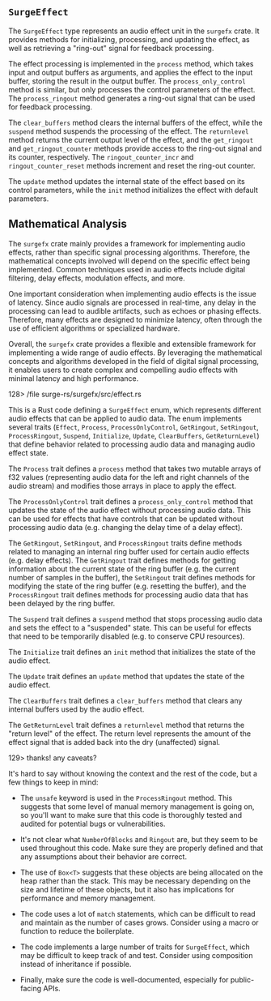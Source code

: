 ## `SurgeEffect`

The `SurgeEffect` type represents an audio effect
unit in the `surgefx` crate. It provides methods
for initializing, processing, and updating the
effect, as well as retrieving a "ring-out" signal
for feedback processing.

The effect processing is implemented in the
`process` method, which takes input and output
buffers as arguments, and applies the effect to
the input buffer, storing the result in the output
buffer. The `process_only_control` method is
similar, but only processes the control parameters
of the effect. The `process_ringout` method
generates a ring-out signal that can be used for
feedback processing.

The `clear_buffers` method clears the internal
buffers of the effect, while the `suspend` method
suspends the processing of the effect. The
`returnlevel` method returns the current output
level of the effect, and the `get_ringout` and
`get_ringout_counter` methods provide access to
the ring-out signal and its counter,
respectively. The `ringout_counter_incr` and
`ringout_counter_reset` methods increment and
reset the ring-out counter.

The `update` method updates the internal state of
the effect based on its control parameters, while
the `init` method initializes the effect with
default parameters.

## Mathematical Analysis

The `surgefx` crate mainly provides a framework
for implementing audio effects, rather than
specific signal processing algorithms. Therefore,
the mathematical concepts involved will depend on
the specific effect being implemented. Common
techniques used in audio effects include digital
filtering, delay effects, modulation effects, and
more.

One important consideration when implementing
audio effects is the issue of latency. Since audio
signals are processed in real-time, any delay in
the processing can lead to audible artifacts, such
as echoes or phasing effects. Therefore, many
effects are designed to minimize latency, often
through the use of efficient algorithms or
specialized hardware.

Overall, the `surgefx` crate provides a flexible
and extensible framework for implementing a wide
range of audio effects. By leveraging the
mathematical concepts and algorithms developed in
the field of digital signal processing, it enables
users to create complex and compelling audio
effects with minimal latency and high performance.

128> /file surge-rs/surgefx/src/effect.rs

This is a Rust code defining a `SurgeEffect` enum,
which represents different audio effects that can
be applied to audio data. The enum implements
several traits (`Effect`, `Process`,
`ProcessOnlyControl`, `GetRingout`, `SetRingout`,
`ProcessRingout`, `Suspend`, `Initialize`, `Update`,
`ClearBuffers`, `GetReturnLevel`) that define
behavior related to processing audio data and
managing audio effect state.

The `Process` trait defines a `process` method
that takes two mutable arrays of f32 values
(representing audio data for the left and right
channels of the audio stream) and modifies those
arrays in place to apply the effect.

The `ProcessOnlyControl` trait defines
a `process_only_control` method that updates the
state of the audio effect without processing audio
data. This can be used for effects that have
controls that can be updated without processing
audio data (e.g. changing the delay time of
a delay effect).

The `GetRingout`, `SetRingout`, and
`ProcessRingout` traits define methods related to
managing an internal ring buffer used for certain
audio effects (e.g. delay effects). The
`GetRingout` trait defines methods for getting
information about the current state of the ring
buffer (e.g. the current number of samples in the
buffer), the `SetRingout` trait defines methods
for modifying the state of the ring buffer
(e.g. resetting the buffer), and the
`ProcessRingout` trait defines methods for
processing audio data that has been delayed by the
ring buffer.

The `Suspend` trait defines a `suspend` method
that stops processing audio data and sets the
effect to a "suspended" state. This can be useful
for effects that need to be temporarily disabled
(e.g. to conserve CPU resources).

The `Initialize` trait defines an `init` method that
initializes the state of the audio effect.

The `Update` trait defines an `update` method that
updates the state of the audio effect.

The `ClearBuffers` trait defines a `clear_buffers`
method that clears any internal buffers used by
the audio effect.

The `GetReturnLevel` trait defines a `returnlevel`
method that returns the "return level" of the
effect. The return level represents the amount of
the effect signal that is added back into the dry
(unaffected) signal.

129> thanks! any caveats?

It's hard to say without knowing the context and
the rest of the code, but a few things to keep in
mind:

- The `unsafe` keyword is used in the
  `ProcessRingout` method. This suggests that some
  level of manual memory management is going on,
  so you'll want to make sure that this code is
  thoroughly tested and audited for potential bugs
  or vulnerabilities.

- It's not clear what `NumberOfBlocks` and
  `Ringout` are, but they seem to be used
  throughout this code. Make sure they are
  properly defined and that any assumptions about
  their behavior are correct.

- The use of `Box<T>` suggests that these objects
  are being allocated on the heap rather than the
  stack. This may be necessary depending on the
  size and lifetime of these objects, but it also
  has implications for performance and memory
  management.

- The code uses a lot of `match` statements, which
  can be difficult to read and maintain as the
  number of cases grows. Consider using a macro or
  function to reduce the boilerplate.

- The code implements a large number of traits for
  `SurgeEffect`, which may be difficult to keep
  track of and test. Consider using composition
  instead of inheritance if possible.

- Finally, make sure the code is well-documented,
  especially for public-facing APIs.
